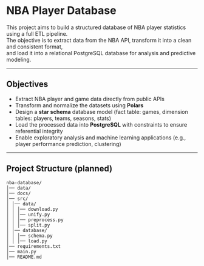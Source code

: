 # NBA Player Database

This project aims to build a structured database of NBA player statistics using a full ETL pipeline.  
The objective is to extract data from the NBA API, transform it into a clean and consistent format,  
and load it into a relational PostgreSQL database for analysis and predictive modeling.

---

## Objectives
- Extract NBA player and game data directly from public APIs
- Transform and normalize the datasets using **Polars**
- Design a **star schema** database model (fact table: games, dimension tables: players, teams, seasons, stats)
- Load the processed data into **PostgreSQL** with constraints to ensure referential integrity
- Enable exploratory analysis and machine learning applications (e.g., player performance prediction, clustering)

---

## Project Structure (planned)

```
nba-database/
│── data/
│── docs/
│── src/
│ │── data/
│ │ │── download.py
│ │ │── unify.py
│ │ │── preprocess.py
│ │ │── split.py
│ │── database/
│ │ │── schema.py
│ │ │── load.py
│── requirements.txt
│── main.py
│── README.md
```

